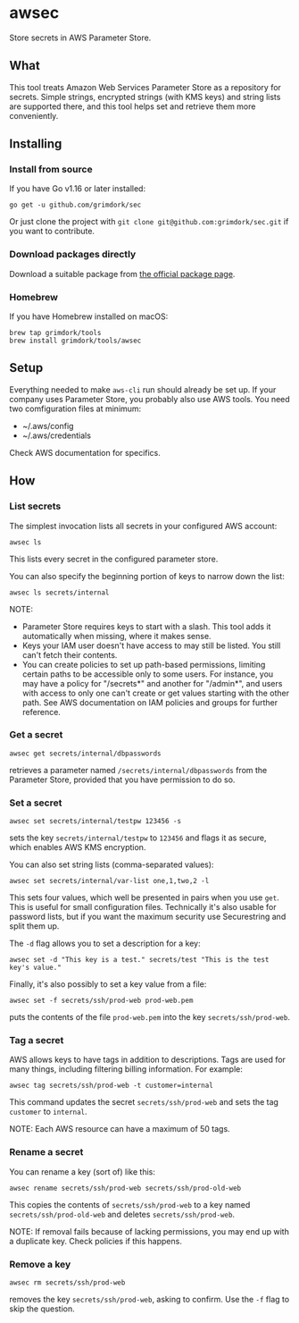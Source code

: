 # awsec
Store secrets in AWS Parameter Store.

## What
This tool treats Amazon Web Services Parameter Store as a repository for secrets. Simple strings, encrypted strings (with KMS keys) and string lists are supported there, and this tool helps set and retrieve them more conveniently.

## Installing

### Install from source
If you have Go v1.16 or later installed:
```
go get -u github.com/grimdork/sec
```

Or just clone the project with `git clone git@github.com:grimdork/sec.git` if you want to contribute.

### Download packages directly
Download a suitable package from [the official package page](https://github.com/grimdork/sec/releases).

### Homebrew
If you have Homebrew installed on macOS:
```
brew tap grimdork/tools
brew install grimdork/tools/awsec
```

## Setup
Everything needed to make `aws-cli` run should already be set up. If your company uses Parameter Store, you probably also use AWS tools. You need two comfiguration files at minimum:
- ~/.aws/config
- ~/.aws/credentials

Check AWS documentation for specifics.

## How

### List secrets
The simplest invocation lists all secrets in your configured AWS account:
```
awsec ls
```

This lists every secret in the configured parameter store.

You can also specify the beginning portion of keys to narrow down the list:
```
awsec ls secrets/internal
```

NOTE:
- Parameter Store requires keys to start with a slash. This tool adds it automatically when missing, where it makes sense.
- Keys your IAM user doesn't have access to may still be listed. You still can't fetch their contents.
- You can create policies to set up path-based permissions, limiting certain paths to be accessible only to some users. For instance, you may have a policy for "/secrets*" and another for "/admin*", and users with access to only one can't create or get values starting with the other path. See AWS documentation on IAM policies and groups for further reference.

### Get a secret
```
awsec get secrets/internal/dbpasswords
````
retrieves a parameter named `/secrets/internal/dbpasswords` from the Parameter Store, provided that you have permission to do so.


### Set a secret
```
awsec set secrets/internal/testpw 123456 -s
````
sets the key `secrets/internal/testpw` to `123456` and flags it as secure, which enables AWS KMS encryption.

You can also set string lists (comma-separated values):
```
awsec set secrets/internal/var-list one,1,two,2 -l
```

This sets four values, which well be presented in pairs when you use `get`. This is useful for small configuration files. Technically it's also usable for password lists, but if you want the maximum security use Securestring and split them up.

The `-d` flag allows you to set a description for a key:
```
awsec set -d "This key is a test." secrets/test "This is the test key's value."
```

Finally, it's also possibly to set a key value from a file:
```
awsec set -f secrets/ssh/prod-web prod-web.pem
````
puts the contents of the file `prod-web.pem` into the key `secrets/ssh/prod-web`.

### Tag a secret
AWS allows keys to have tags in addition to descriptions. Tags are used for many things, including filtering billing information. For example:
```
awsec tag secrets/ssh/prod-web -t customer=internal
```

This command updates the secret `secrets/ssh/prod-web` and sets the tag `customer` to `internal`.

NOTE: Each AWS resource can have a maximum of 50 tags.

### Rename a secret
You can rename a key (sort of) like this:
```
awsec rename secrets/ssh/prod-web secrets/ssh/prod-old-web
````

This copies the contents of `secrets/ssh/prod-web` to a key named `secrets/ssh/prod-old-web` and deletes `secrets/ssh/prod-web`.

NOTE: If removal fails because of lacking permissions, you may end up with a duplicate key. Check policies if this happens.

### Remove a key
```
awsec rm secrets/ssh/prod-web
```
removes the key `secrets/ssh/prod-web`, asking to confirm. Use the `-f` flag to skip the question.
